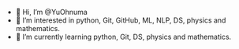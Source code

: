 - 👋 Hi, I’m @YuOhnuma
- 👀 I’m interested in python, Git, GitHub, ML, NLP, DS, physics and mathematics. 
- 🌱 I’m currently learning python, Git, DS, physics and mathematics.

<!---
YuOhnuma/YuOhnuma is a ✨ special ✨ repository because its `README.md` (this file) appears on your GitHub profile.
You can click the Preview link to take a look at your changes.
--->
